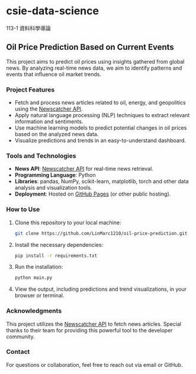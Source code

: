 # csie-data-science
113-1 資料科學導論

## Oil Price Prediction Based on Current Events

This project aims to predict oil prices using insights gathered from global news. By analyzing real-time news data, we aim to identify patterns and events that influence oil market trends.

### Project Features

- Fetch and process news articles related to oil, energy, and geopolitics using the [Newscatcher API](https://newscatcherapi.com/).
- Apply natural language processing (NLP) techniques to extract relevant information and sentiments.
- Use machine learning models to predict potential changes in oil prices based on the analyzed news data.
- Visualize predictions and trends in an easy-to-understand dashboard.

### Tools and Technologies

- **News API**: [Newscatcher API](https://newscatcherapi.com/) for real-time news retrieval.
- **Programming Language**: Python
- **Libraries**: pandas, NumPy, scikit-learn, matplotlib, torch and other data analysis and visualization tools.
- **Deployment**: Hosted on [GitHub Pages](https://pages.github.com/) (or other public hosting).

### How to Use

1. Clone this repository to your local machine:
   ```bash
   git clone https://github.com/LinMarc1210/oil-price-prediction.git

2. Install the necessary dependencies:
   ```bash
   pip install -r requirements.txt
3. Run the installation:
   ```bash
   python main.py
4. View the output, including predictions and trend visualizations, in your browser or terminal.

### Acknowledgments
This project utilizes the [Newscatcher API](https://newscatcherapi.com/) to fetch news articles. Special thanks to their team for providing this powerful tool to the developer community.

### Contact
For questions or collaboration, feel free to reach out via email or GitHub.
